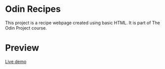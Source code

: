 # Odin Recipes
This project is a recipe webpage created using basic HTML. 
It is part of The Odin Project course.

# Preview

[Live demo](https://cosm33n.github.io/odin_recipes/)

